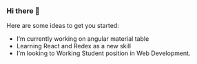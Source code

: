 ### Hi there 👋

Here are some ideas to get you started:

- I’m currently working on angular material table
- Learning React and Redex as a new skill
- I’m looking to Working Student position in Web Development.
